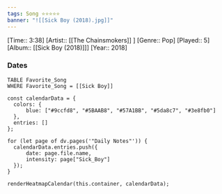 ```yaml
---
tags: Song ⭐⭐⭐⭐⭐ 
banner: "![[Sick Boy (2018).jpg]]"
---
```

[Time:: 3:38]
[Artist:: [[The Chainsmokers]] ]
[Genre:: Pop]
[Played:: 5]
[Album:: [[Sick Boy (2018)]]]
[Year:: 2018]
### Dates
````dataview
TABLE Favorite_Song
WHERE Favorite_Song = [[Sick Boy]]
````

  ```dataviewjs
const calendarData = { 
	colors: { 
		blue: ["#9ccfd8", "#5BAAB8", "#57A1BB", "#5da8c7", "#3e8fb0"] 
	}, 
	entries: [] 
}; 

for (let page of dv.pages('"Daily Notes"')) { 
	calendarData.entries.push({ 
		date: page.file.name, 
		intensity: page["Sick_Boy"]
	}); 
} 

renderHeatmapCalendar(this.container, calendarData);
```
